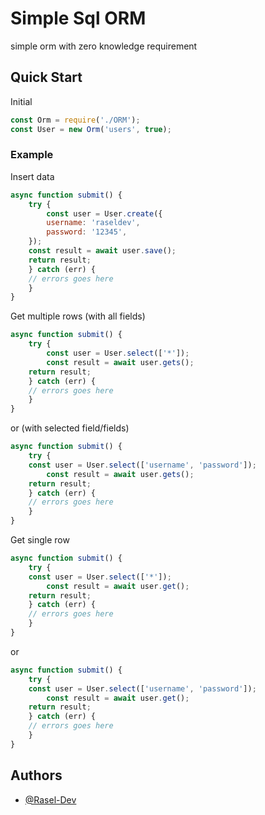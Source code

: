 
# Simple Sql ORM

simple orm with zero knowledge requirement


## Quick Start

Initial

```javascript
const Orm = require('./ORM');
const User = new Orm('users', true);
```

### Example

Insert data
```javascript
async function submit() {
    try {
        const user = User.create({
	    username: 'raseldev',
	    password: '12345',
	});
	const result = await user.save();
	return result;
    } catch (err) {
	// errors goes here
    }
}
```
Get multiple rows (with all fields)
```javascript
async function submit() {
    try {
        const user = User.select(['*']);
        const result = await user.gets();
	return result;
    } catch (err) {
	// errors goes here
    }
}
```
or (with selected field/fields)
```javascript
async function submit() {
    try {
	const user = User.select(['username', 'password']);
        const result = await user.gets();
	return result;
    } catch (err) {
	// errors goes here
    }
}
```

Get single row
```javascript
async function submit() {
    try {
	const user = User.select(['*']);
        const result = await user.get();
	return result;
    } catch (err) {
	// errors goes here
    }
}
```
or
```javascript
async function submit() {
    try {
	const user = User.select(['username', 'password']);
        const result = await user.get();
	return result;
    } catch (err) {
	// errors goes here
    }
}
```
## Authors

- [@Rasel-Dev](https://www.facebook.com/RaselDevGet/)

